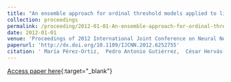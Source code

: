 ```yaml
---
title: "An ensemble approach for ordinal threshold models applied to liver transplantation"
collection: proceedings
permalink: /proceeding/2012-01-01-An-ensemble-approach-for-ordinal-threshold-models-applied-to-liver-transplantation
date: 2012-01-01
venue: 'Proceedings of 2012 International Joint Conference on Neural Networks (IJCNN)'
paperurl: 'http://dx.doi.org/10.1109/IJCNN.2012.6252755'
citation: ' María Pérez-Ortiz,  Pedro Antonio Gutiérrez,  César Hervás-Martínez,  Javier Briceño,  M. Mata, &quot;An ensemble approach for ordinal threshold models applied to liver transplantation.&quot; Proceedings of 2012 International Joint Conference on Neural Networks (IJCNN), 2012, pp.2795-2802.'
---
```

[Access paper here](http://dx.doi.org/10.1109/IJCNN.2012.6252755){:target="_blank"}
